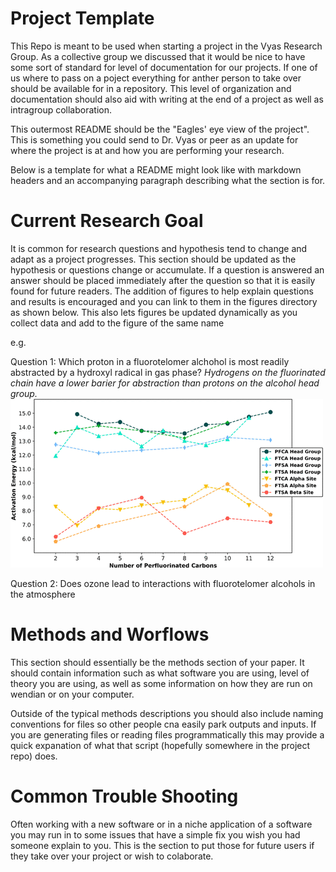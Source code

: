 # Project Template
This Repo is meant to be used when starting a project in the Vyas Research Group. As a collective group we discussed that it would be nice to have some sort of standard for level of documentation for our projects. If one of us where to pass on a poject everything for anther person to take over should be available for in a repository. This level of organization and documentation should also aid with writing at the end of a project as well as intragroup collaboration.

This outermost README should be the "Eagles' eye view of the project". This is something you could send to Dr. Vyas or peer as an update for where the project is at and how you are performing your research. 

Below is a template for what a README might look like with markdown headers and an accompanying paragraph describing what the section is for.

# Current Research Goal

It is common for research questions and hypothesis tend to change and adapt as a project progresses. This section should be updated as the hypothesis or questions change or accumulate. If a question is answered an answer should be placed immediately after the question so that it is easily found for future readers. The addition of figures to help explain questions and results is encouraged and you can link to them in the figures directory as shown below. This also lets figures be updated dynamically as you collect data and add to the figure of the same name

e.g.

Question 1: Which proton in a fluorotelomer alchohol is most readily abstracted by a hydroxyl radical in gas phase?
*Hydrogens on the fluorinated chain have a lower barier for abstraction than protons on the alcohol head group.*
![](figures/FTA_figure.gif)

Question 2: Does ozone lead to interactions with fluorotelomer alcohols in the atmosphere

# Methods and Worflows

This section should essentially be the methods section of your paper. It should contain information such as what software you are using, level of theory you are using, as well as some information on how they are run on wendian or on your computer. 

Outside of the typical methods descriptions you should also include naming conventions for files so other people cna easily park outputs and inputs. If you are generating files or reading files programmatically this may provide a quick expanation of what that script (hopefully somewhere in the project repo) does.

# Common Trouble Shooting

Often working with a new software or in a niche application of a software you may run in to some issues that have a simple fix you wish you had someone explain to you. This is the section to put those for future users if they take over your project or wish to colaborate.